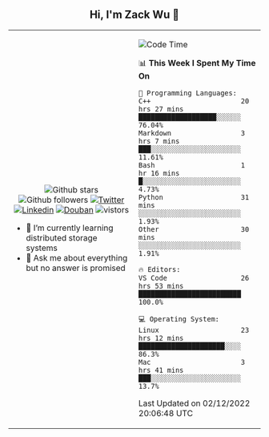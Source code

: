 <h2 align="center"> Hi, I'm Zack Wu 👋 </h2>

<table>
    <tr>
        <td valign="center" width="50%">
            <p align="center">
              <img src="https://img.shields.io/github/stars/izackwu?style=social" alt="Github stars" />
              <img src="https://img.shields.io/github/followers/izackwu?style=social" alt="Github followers" />
              <a href="https://twitter.com/_zackwu"><img src="https://img.shields.io/badge/@__zackwu-1DA1F2?style=flat&logo=Twitter&logoColor=white" alt="Twitter"/></a>
              <a href="https://www.linkedin.com/in/izackwu/?locale=en_US"><img src="https://img.shields.io/badge/@izackwu-0073b1?style=flat&logo=LinkedIn&logoColor=white" alt="Linkedin" /></a>
              <a href="https://www.douban.com/people/keith1"><img src="https://img.shields.io/badge/@keith1-007722?style=flat&logo=Douban&logoColor=white" alt="Douban" /></a>
              <img src="https://visitor-badge.glitch.me/badge?page_id=keithnull" alt="vistors" />
            </p>
            <ul>
                <li>🌱 I’m currently learning distributed storage systems</li>
                <li>💬 Ask me about everything but no answer is promised</li>
            </ul>
        </td>
       <td valign="top" width="50%">
    
<!--START_SECTION:waka-->
![Code Time](http://img.shields.io/badge/Code%20Time-2%2C166%20hrs%2035%20mins-blue)

📊 **This Week I Spent My Time On** 

```text
💬 Programming Languages: 
C++                      20 hrs 27 mins      ███████████████████░░░░░░   76.04% 
Markdown                 3 hrs 7 mins        ███░░░░░░░░░░░░░░░░░░░░░░   11.61% 
Bash                     1 hr 16 mins        █░░░░░░░░░░░░░░░░░░░░░░░░   4.73% 
Python                   31 mins             ░░░░░░░░░░░░░░░░░░░░░░░░░   1.93% 
Other                    30 mins             ░░░░░░░░░░░░░░░░░░░░░░░░░   1.91%

🔥 Editors: 
VS Code                  26 hrs 53 mins      █████████████████████████   100.0%

💻 Operating System: 
Linux                    23 hrs 12 mins      █████████████████████░░░░   86.3% 
Mac                      3 hrs 41 mins       ███░░░░░░░░░░░░░░░░░░░░░░   13.7%

```


 Last Updated on 02/12/2022 20:06:48 UTC
<!--END_SECTION:waka-->
</td></tr>
</table>


